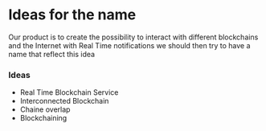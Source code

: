 # Ideas for the name

Our product is to create the possibility to interact with different blockchains and the Internet with Real Time notifications we should then try to have a name that reflect this idea

### Ideas

- Real Time Blockchain Service
- Interconnected Blockchain 
- Chaine overlap
- Blockchaining